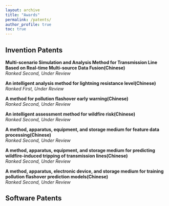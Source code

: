 ```yaml
---
layout: archive
title: "Awards"
permalink: /patents/
author_profile: true
toc: true
---
```

## Invention Patents
**Multi-scenario Simulation and Analysis Method for Transmission Line Based on Real-time Multi-source Data Fusion(Chinese)**
<br/>
*Ranked Second, Under Review*


**An intelligent analysis method for lightning resistance level(Chinese)**
<br/>
*Ranked First, Under Review*


**A method for pollution flashover early warning(Chinese)**
<br/>
*Ranked Second, Under Review*


**An intelligent assessment method for wildfire risk(Chinese)**
<br/>
*Ranked Second, Under Review*


**A method, apparatus, equipment, and storage medium for feature data processing(Chinese)**
<br/>
*Ranked Second, Under Review*


**A method, apparatus, equipment, and storage medium for predicting wildfire-induced tripping of transmission lines(Chinese)**
<br/>
*Ranked Second, Under Review*


**A method, apparatus, electronic device, and storage medium for training pollution flashover prediction models(Chinese)**
<br/>
*Ranked Second, Under Review*


## Software Patents
